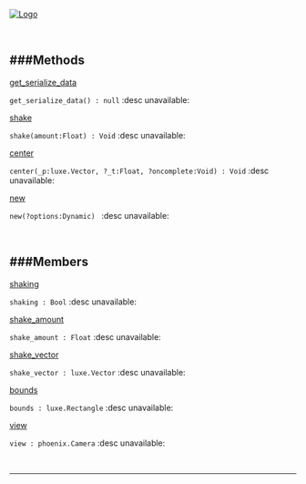 
[![Logo](http://luxeengine.com/images/logo.png)](index.html)




&nbsp;   

<a class="lift" name="Methods" ></a>
###Methods   
---
<a class="lift" name="get_serialize_data" href="#get_serialize_data">get_serialize_data</a>

```get_serialize_data() : null```
<span class="small_desc_flat"> :desc unavailable: </span>   

<a class="lift" name="shake" href="#shake">shake</a>

```shake(amount:Float) : Void```
<span class="small_desc_flat"> :desc unavailable: </span>   

<a class="lift" name="center" href="#center">center</a>

```center(_p:luxe.Vector, ?_t:Float, ?oncomplete:Void) : Void```
<span class="small_desc_flat"> :desc unavailable: </span>   

<a class="lift" name="new" href="#new">new</a>

```new(?options:Dynamic) ```
<span class="small_desc_flat"> :desc unavailable: </span>   

&nbsp;   

<a class="lift" name="Members" ></a>
###Members   
---
<a class="lift" name="shaking" href="#shaking">shaking</a>

```shaking : Bool```
<span class="small_desc_flat"> :desc unavailable: </span>   

<a class="lift" name="shake_amount" href="#shake_amount">shake_amount</a>

```shake_amount : Float```
<span class="small_desc_flat"> :desc unavailable: </span>   

<a class="lift" name="shake_vector" href="#shake_vector">shake_vector</a>

```shake_vector : luxe.Vector```
<span class="small_desc_flat"> :desc unavailable: </span>   

<a class="lift" name="bounds" href="#bounds">bounds</a>

```bounds : luxe.Rectangle```
<span class="small_desc_flat"> :desc unavailable: </span>   

<a class="lift" name="view" href="#view">view</a>

```view : phoenix.Camera```
<span class="small_desc_flat"> :desc unavailable: </span>   



&nbsp;
&nbsp;
&nbsp;

---  


&nbsp;   
&nbsp;   